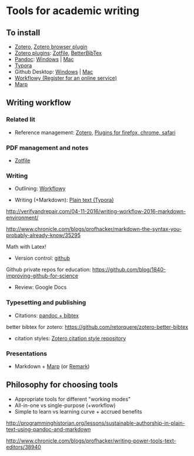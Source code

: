 # Tools for academic writing


## To install

- [Zotero](https://www.zotero.org), [Zotero browser plugin](https://www.zotero.org/download/)
- [Zotero plugins](https://github.com/retorquere/zotero-better-bibtex/wiki/Installation): [Zotfile](https://addons.mozilla.org/firefox/downloads/file/420697/zotfile-4.2.6-fx.xpi?src=dp-btn-primary), [BetterBibTex](https://github.com/retorquere/zotero-better-bibtex/releases/download/1.6.98/zotero-better-bibtex-1.6.98.xpi)
- [Pandoc](http://pandoc.org/installing.html): [Windows](https://github.com/jgm/pandoc/releases/download/1.19.2.1/pandoc-1.19.2.1-windows.msi) | [Mac](https://github.com/jgm/pandoc/releases/download/1.19.2.1/pandoc-1.19.2.1-osx.pkg)
- [Typora](https://www.typora.io/#download)
- Github Desktop: [Windows](https://github-windows.s3.amazonaws.com/GitHubSetup.exe) | [Mac](https://central.github.com/mac/latest)
- [Workflowy (Register for an online service)](https://workflowy.com/invite/eb640f.lnx)
- [Marp](https://yhatt.github.io/marp/)


## Writing workflow


### Related lit

- Reference management: [Zotero](https://www.zotero.org), [Plugins for firefox, chrome, safari](https://www.zotero.org/download/)



### PDF management and notes

- [Zotfile](http://zotfile.com)



### Writing

- Outlining: [Workflowy](https://workflowy.com/invite/eb640f.lnx)

- Writing (+Markdown): [Plain text (Typora)](https://typora.io/)

http://verifyandrepair.com/04-11-2016/writing-workflow-2016-markdown-environment/

http://www.chronicle.com/blogs/profhacker/markdown-the-syntax-you-probably-already-know/35295

Math with Latex!


- Version control: [github](https://tomwallis.info/2014/02/05/version-control-part-1-local-repository/)

Github private repos for education: https://github.com/blog/1840-improving-github-for-science

- Review: Google Docs



### Typesetting and publishing

- Citations: [pandoc + bibtex](http://verifyandrepair.com/04-13-2016/citations-export-preview/)

better bibtex for zotero: https://github.com/retorquere/zotero-better-bibtex

- citation styles: [Zotero citation style repository](https://www.zotero.org/styles)

### Presentations

- Markdown + [Marp](https://yhatt.github.io/marp/) (or [Remark](https://remarkjs.com/remarkise))




## Philosophy for choosing tools

- Appropriate tools for different "working modes"
- All-in-one vs single-purpose (+workflow)
- Simple to learn vs learning curve + accrued benefits

http://programminghistorian.org/lessons/sustainable-authorship-in-plain-text-using-pandoc-and-markdown

http://www.chronicle.com/blogs/profhacker/writing-power-tools-text-editors/38940

